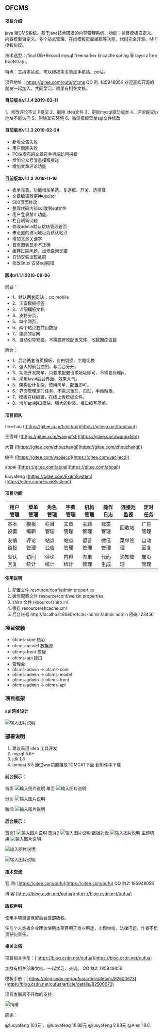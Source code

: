 ## OFCMS 
#### 项目介绍
java 版CMS系统、基于java技术研发的内容管理系统、功能：栏目模板自定义、内容模型自定义、多个站点管理、在线模板页面编辑等功能、代码完全开源、MIT授权协议。

技术选型：jfinal DB+Record mysql  freemarker  Encache spring 等 layui zTree bootstrap 。

特点：支持多站点、可以根据需求添加手机站、pc站。

项目地址：https://gitee.com/oufu/ofcms   QQ 群: 185948056 
欢迎喜欢开源的朋友一起加入，共同学习、群里有相关文档。
#### 目前版本v1.1.4 2019-03-11
1、修改评论不让IP提交
2、删除.idea文件
3、更新mysql驱动版本
4、评论提交ip地址不能访问
5、删除其它环境
6、微信模板菜单sql文件修改

#### 目前版本v1.1.3  2019-02-24
- 新增公告失败
- 用户删除失败
- PC端发布的文章在手机端访问报错
- 增加公众号消息模版推送
- 增加文章评论功能

#### 目前版本v1.1.2  2018-11-16

- 表单完善，功能增加单选、复选框、开关、选择框
- 文章编辑器更换ueditor
- 500页面修改  
- 整理代码内部sql改到sql文件
- 用户登录禁止功能、
- 栏目刷新问题
- 修改admin默认跳转管理首页
- 未设置的访问地址为默认站点
- 增加文章关键字
- 首页图表显示不正确
- 缓存过期问题、出现查询无空
- 自动安装出现乱码
- 修改linux 安装sql报错
#### 版本v1.1.1  2018-09-06
前台：

- 1、默认两套网站 ，pc mobile
- 2、丰富模板标签
- 3、详细模板文档
- 4、支持分页，
- 5、单个网页，
- 6、两个站点要共用数据
- 7、漂亮的官网
- 8、自动引导安装、不需要修改配置文件、改数据库连接

后台：

- 1、后台两套首页模板，自由切换、主题切换
- 2、强大的前台控制，与后台分开。
- 3、功能开发简单，只要求配置请求地址即可，不需要处理js。
- 4、采用layui后台界面、效果大气。
- 5、架构设计复杂，使用简单，配置即可。
- 6、界面管理定时任务、不需求重启，自动，手动触发。
- 7、模板在线编辑，在线上传模板文件。
- 8、增加api接口模快，强大的封装。接口编写简单。

#### 项目团队

firechou ([https://gitee.com/firechou](https://gitee.com/firechou))

王雪峰 ([https://gitee.com/wangxfsh](https://gitee.com/wangxfsh))

大寶   ([https://gitee.com/zhouzhangl](https://gitee.com/zhouzhangl))

姚杰  ([https://gitee.com/yaojiecd](https://gitee.com/yaojiecd))

abpai ([https://gitee.com/abpai](https://gitee.com/abpai))

luoyafeng ([https://gitee.com/ExamSystem](https://gitee.com/ExamSystem))


#### 项目功能

| 用户管理 | 菜单管理 | 角色管理 | 字典管理 | 机构管理 | 操作日志 | 连接池监视  | 定时任务  |
|---|---|---|---|---|---|---|---|
| 基本设置  | 模板编辑 | 栏目管理 | 文章管理 | 主题管理 | 标签管理 | 回收站 | 广告管理 |
| 友情链接 | 评论管理 |  站点公告 | 站点管理 | 留言管理 | 微信管理 | 菜单管理 |自动回复 |
| 默认回复 | 访问统计 |  评论统计 | 内容统计 | 表单管理 | 代码生成 | 通知管理 |单页管理 |



#### 使用说明

1. 配置文件 resource/conf/admin.properties
2. 微信配置文件 resource/conf/weixin.properties
3. shiro 文件 resource/shiro.ini
4. 缓存 resource/ehcache.xml
5. 后台账号 http://localhost:8080/ofcms-admin/admin admin 密码 123456

###  项目依赖

- ofcms-core 核心
- ofcms-model  数据源
- ofcms-front  模板
- ofcms-api  接口
- 管理台
- ofcms-admin  -> ofcms-core
- ofcms-admin  -> ofcms-model
- ofcms-admin  -> ofcms-front
- ofcms-admin  -> ofcms-api

### 项目框架

#### api网关设计

![输入图片说明](https://images.gitee.com/uploads/images/2018/0906/232938_7332bdee_634828.png "api.png")

###  部署说明

1. 建议采用 idea 工具开发
2. mysql 5.6+
3. jdk 1.8
4. tomcat 8
5.通过war包直接放TOMCAT下面   到附件中下载

#### 前台展示：
首页
![输入图片说明](https://images.gitee.com/uploads/images/2018/0906/230956_11783ab1_634828.png "4.png")
单面
![输入图片说明](https://images.gitee.com/uploads/images/2018/0906/231226_199d8bd2_634828.png "6.png")

分页
![输入图片说明](https://images.gitee.com/uploads/images/2018/0906/231332_bf0f5879_634828.png "7.png")

新闻
![输入图片说明](https://images.gitee.com/uploads/images/2018/0715/184524_0b210b8f_634828.png "屏幕截图.png")

#### 后台展示：

首页1
![输入图片说明](https://images.gitee.com/uploads/images/2018/0906/230301_b054c229_634828.png "1.png")
首页2
![输入图片说明](https://images.gitee.com/uploads/images/2018/0906/230317_7b343e32_634828.png "2.png")
数据列表
![输入图片说明](https://images.gitee.com/uploads/images/2018/0715/184544_31b52ef7_634828.png "屏幕截图.png")
主题切换
![输入图片说明](https://images.gitee.com/uploads/images/2018/0906/230634_1d15df25_634828.png "3.png")

![输入图片说明](https://images.gitee.com/uploads/images/2018/0715/184549_502a3d43_634828.png "屏幕截图.png")

![输入图片说明](https://images.gitee.com/uploads/images/2018/0715/184626_9f85d46f_634828.png "屏幕截图.png")
#### 技术交流
官 网: [https://gitee.com/oufu](https://gitee.com/oufu)   QQ 群2:  185948056

博 客 [https://blog.csdn.net/oufua](https://blog.csdn.net/oufua)  

#### 版权声明
使用本项目请保留后台底部版权。

任何个人或者企业团体使用本项目用于商业用途，出现纠纷、法律问题，作者不负责任何责任。

#### 相关文档
项目相关手册：[ https://blog.csdn.net/oufua](https://blog.csdn.net/oufua)

加群有相关部署文档、一起学习、交流。
QQ 群2:  185948056

模板手册：[ https://blog.csdn.net/oufua/article/details/82500673](https://blog.csdn.net/oufua/article/details/82500673)

项目发展离不开你的支持：

![捐赠](https://images.gitee.com/uploads/images/2018/0727/110232_49d5dc17_634828.png "项目成长离不开你的支持")

感谢：

@luoyafeng  100元 ，@luoyafeng 18.88元  @luoyafeng 8.88元 @Alen 18.8